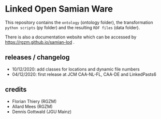 # Linked Open Samian Ware

This repository contains the `ontology` (ontology folder), the transformation `python scripts` (py folder) and the resulting `RDF files` (data folder).

There is also a documentation website which can be accessed by <https://rgzm.github.io/samian-lod> .

## releases / changelog

-   10/12/2020: add classes for locations and dynamic file numbers
-   04/12/2020: first release at JCM CAA-NL-FL, CAA-DE and LinkedPasts6

## credits

-   Florian Thiery (RGZM)
-   Allard Mees (RGZM)
-   Dennis Gottwald (JGU Mainz)
